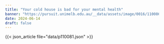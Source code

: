 ```yaml
---
title: "Your cold house is bad for your mental health"
banner: "https://pursuit.unimelb.edu.au/__data/assets/image/0016/110086/ColdHousingMelbourneWinterEnergyHeatingCostHealthShutterstock.jpeg"
date: 2024-06-14
draft: false
---
```


{{< json_article file="data/p110081.json" >}}